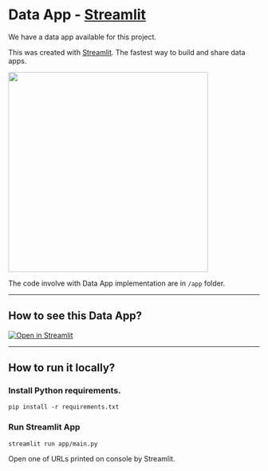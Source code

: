 # Data App - [Streamlit](https://www.streamlit.io/)

We have a data app available for this project.

This was created with [Streamlit](https://www.streamlit.io/). The fastest way to build and share data apps.

<img src="https://assets.website-files.com/5dc3b47ddc6c0c2a1af74ad0/5e18182ad27bcfbb9dff263a_RGB_Logo_Horizontal_Color_Light_Bg-p-1080.png" width="400"/>

The code involve with Data App implementation are in `/app` folder.

---

## How to see this Data App?

[![Open in Streamlit](https://static.streamlit.io/badges/streamlit_badge_black_white.svg)](https://share.streamlit.io/dougtrajano/ds-zap-challenge/main/app.py)

---

## How to run it locally?

### Install Python requirements.

```
pip install -r requirements.txt
```

### Run Streamlit App

```
streamlit run app/main.py
```

Open one of URLs printed on console by Streamlit.